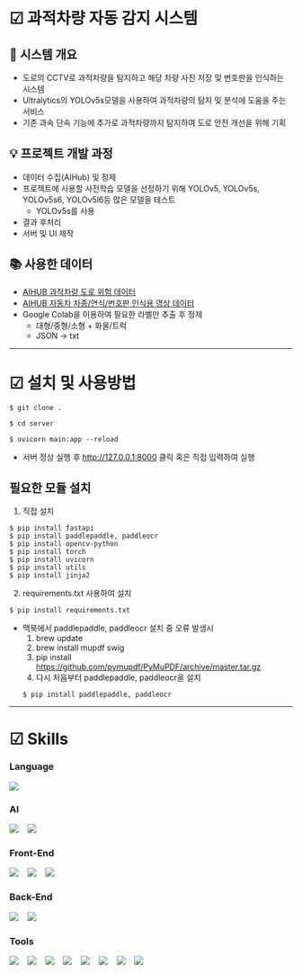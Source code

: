 # ☑ 과적차량 자동 감지 시스템

## 📌 시스템 개요
* 도로의 CCTV로 과적차량을 탐지하고 해당 차량 사진 저장 및 번호판을 인식하는 시스템
* Ultralytics의 YOLOv5s모델을 사용하여 과적차량의 탐지 및 분석에 도움을 주는 서비스
* 기존 과속 단속 기능에 추가로 과적차량까지 탐지하여 도로 안전 개선을 위해 기획

## 💡 프로젝트 개발 과정
* 데이터 수집(AIHub) 및 정제
* 프로젝트에 사용할 사전학습 모델을 선정하기 위해 YOLOv5, YOLOv5s, YOLOv5s6, YOLOv5l6등 많은 모델을 테스트
  * YOLOv5s를 사용
* 결과 후처리
* 서버 및 UI 제작

## 📚 사용한 데이터
* [AIHUB 과적차량 도로 위험 데이터](https://www.aihub.or.kr/aihubdata/data/view.do?currMenu=&topMenu=&aihubDataSe=data&dataSetSn=530)
* [AIHUB 자동차 차종/연식/번호판 인식용 영상 데이터](https://www.aihub.or.kr/aihubdata/data/view.do?currMenu=115&topMenu=100&aihubDataSe=realm&dataSetSn=172)
* Google Colab을 이용하여 필요한 라벨만 추출 후 정제
  * 대형/중형/소형 + 화물/트럭
  * JSON -> txt

<hr>

# ☑ 설치 및 사용방법
```
$ git clone .
```
```
$ cd server
```
```
$ uvicorn main:app --reload
```

* 서버 정상 실행 후 http://127.0.0.1:8000 클릭 혹은 직접 입력하여 실행

## 필요한 모듈 설치

1. 직접 설치
```
$ pip install fastapi
$ pip install paddlepaddle, paddleocr
$ pip install opencv-python
$ pip install torch
$ pip install uvicorn
$ pip install utils
$ pip install jinja2
```

2. requirements.txt 사용하여 설치
```
$ pip install requirements.txt
```

* 맥북에서 paddlepaddle, paddleocr 설치 중 오류 발생시
  1. brew update
  2. brew install mupdf swig
  3. pip install https://github.com/pymupdf/PyMuPDF/archive/master.tar.gz
  4. 다시 처음부터 paddlepaddle, paddleocr을 설치
  ```
  $ pip install paddlepaddle, paddleocr
  ``` 

<hr>

# ☑ Skills
### Language
<div align="left">
    <img src="https://img.shields.io/badge/python-3776AB?style=flat&logo=python&logoColor=white" />
</div>

### AI
<div align="left">
    <img src="https://img.shields.io/badge/Opencv-5C3EE8?style=flat&logo=opencv&logoColor=white" /> &nbsp&nbsp
    <img src="https://img.shields.io/badge/pytorch-EE4C2C?style=flat&logo=pytorch&logoColor=white" />
</div>

### Front-End
<div align="left">
    <img src="https://img.shields.io/badge/html5-E34F26?style=flat&logo=html&logoColor=white" /> &nbsp&nbsp
    <img src="https://img.shields.io/badge/javascript-F7DF1E?style=flat&logo=javascript&logoColor=white" /> &nbsp&nbsp
    <img src="https://img.shields.io/badge/css3-1572B6?style=flat&logo=css&logoColor=white" />
</div>

### Back-End
<div align="left">
    <img src="https://img.shields.io/badge/fastapi-009688?style=flat&logo=fastapi&logoColor=white" /> &nbsp&nbsp
    <img src="https://img.shields.io/badge/jinja-B41717?style=flat&logo=jinja2&logoColor=white" />
</div>

### Tools
<div align="left">
    <img src="https://img.shields.io/badge/git-F05032?style=flat&logo=git&logoColor=white" /> &nbsp&nbsp
    <img src="https://img.shields.io/badge/github-181717?style=flat&logo=github&logoColor=white" /> &nbsp&nbsp
    <img src="https://img.shields.io/badge/slack-4A154B?style=flat&logo=slack&logoColor=white" /> &nbsp&nbsp
    <img src="https://img.shields.io/badge/discord-5865F2?style=flat&logo=discord&logoColor=white" /> &nbsp&nbsp
    <img src="https://img.shields.io/badge/pycharm-000000?style=flat&logo=pycharm&logoColor=white" /> &nbsp&nbsp
    <img src="https://img.shields.io/badge/jupyter-F37626?style=flat&logo=jupyter&logoColor=white" /> &nbsp&nbsp
    <img src="https://img.shields.io/badge/googlecolab-F9AB00?style=flat&logo=googlecolab&logoColor=white" /> &nbsp&nbsp
    <img src="https://img.shields.io/badge/visualstudiocode-007ACC?style=flat&logo=visualstudiocode&logoColor=white" />
</div>
